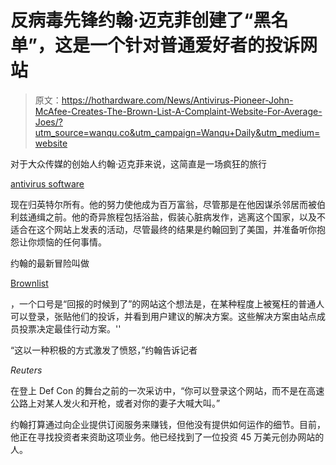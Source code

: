 # 反病毒先锋约翰·迈克菲创建了“黑名单”，这是一个针对普通爱好者的投诉网站

> 原文：<https://hothardware.com/News/Antivirus-Pioneer-John-McAfee-Creates-The-Brown-List-A-Complaint-Website-For-Average-Joes/?utm_source=wanqu.co&utm_campaign=Wanqu+Daily&utm_medium=website>

对于大众传媒的创始人约翰·迈克菲来说，这简直是一场疯狂的旅行

[antivirus software](https://hothardware.com/Tags/mcafee.aspx)

现在归英特尔所有。他的努力使他成为百万富翁，尽管那是在他因谋杀邻居而被伯利兹通缉之前。他的奇异旅程包括浴盐，假装心脏病发作，逃离这个国家，以及不适合在这个网站上发表的活动，尽管最终的结果是约翰回到了美国，并准备听你抱怨让你烦恼的任何事情。

约翰的最新冒险叫做

[Brownlist](http://www.brownlist.com/)

，一个口号是“回报的时候到了”的网站这个想法是，在某种程度上被冤枉的普通人可以登录，张贴他们的投诉，并看到用户建议的解决方案。这些解决方案由站点成员投票决定最佳行动方案。''

“这以一种积极的方式激发了愤怒，”约翰告诉记者

*Reuters*

在登上 Def Con 的舞台之前的一次采访中，“你可以登录这个网站，而不是在高速公路上对某人发火和开枪，或者对你的妻子大喊大叫。”

约翰打算通过向企业提供订阅服务来赚钱，但他没有提供如何运作的细节。目前，他正在寻找投资者来资助这项业务。他已经找到了一位投资 45 万美元创办网站的人。